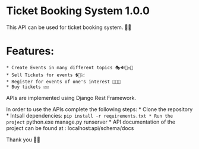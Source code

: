 # Ticket Booking System 1.0.0

This API can be used for ticket booking system. 🎫✅

# Features:
    * Create Events in many different topics 🎭🔊🧬⚖🔬
    * Sell Tickets for events 💲💸💹
    * Register for events of one's interest 🙌✨😮
    * Buy tickets ☑☑

APIs are implemented using Django Rest Framework.

In order to use the APIs complete the following steps:
    * Clone the repository
    * Intsall dependencies:
        ``` pip install -r requirements.txt
    * Run the project
        ``` python.exe manage.py runserver
    * API documentation of the project can be found at : localhost:api/schema/docs

Thank you 🙂😉